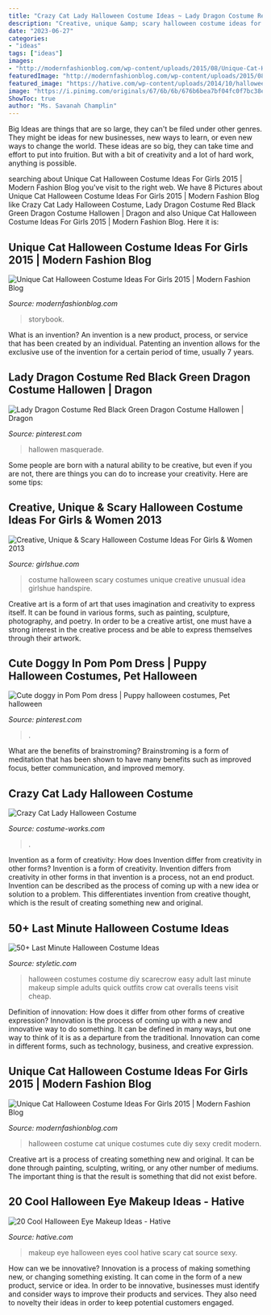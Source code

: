 ```yaml
---
title: "Crazy Cat Lady Halloween Costume Ideas ~ Lady Dragon Costume Red Black Green Dragon Costume Hallowen"
description: "Creative, unique &amp; scary halloween costume ideas for girls &amp; women 2013"
date: "2023-06-27"
categories:
- "ideas"
tags: ["ideas"]
images:
- "http://modernfashionblog.com/wp-content/uploads/2015/08/Unique-Cat-Halloween-Costume-Ideas-For-Girls-2015-5.jpg"
featuredImage: "http://modernfashionblog.com/wp-content/uploads/2015/08/Unique-Cat-Halloween-Costume-Ideas-For-Girls-2015-5.jpg"
featured_image: "https://hative.com/wp-content/uploads/2014/10/halloween-eye-makeup/14-halloween-eye-makeup-ideas.jpg"
image: "https://i.pinimg.com/originals/67/6b/6b/676b6bea7bf04fc0f7bc38ebb6da32dc.jpg"
ShowToc: true
author: "Ms. Savanah Champlin"
---
```



Big Ideas are things that are so large, they can't be filed under other genres. They might be ideas for new businesses, new ways to learn, or even new ways to change the world. These ideas are so big, they can take time and effort to put into fruition. But with a bit of creativity and a lot of hard work, anything is possible.

	

		
searching about Unique Cat Halloween Costume Ideas For Girls 2015 | Modern Fashion Blog you've visit to the right web. We have 8 Pictures about Unique Cat Halloween Costume Ideas For Girls 2015 | Modern Fashion Blog like Crazy Cat Lady Halloween Costume, Lady Dragon Costume Red Black Green Dragon Costume Hallowen | Dragon and also Unique Cat Halloween Costume Ideas For Girls 2015 | Modern Fashion Blog. Here it is:
		
    
## Unique Cat Halloween Costume Ideas For Girls 2015 | Modern Fashion Blog

<img loading=lazy src="https://modernfashionblog.com/wp-content/uploads/2015/08/Unique-Cat-Halloween-Costume-Ideas-For-Girls-2015-4-216x300.jpg" onerror="this.onerror=null;this.src='https://tse3.mm.bing.net/th?id=OIP.9rZjemopq4kdanu5g8sZ3QAAAA&amp;pid=15.1';" alt="Unique Cat Halloween Costume Ideas For Girls 2015 | Modern Fashion Blog">

_Source: modernfashionblog.com_

>storybook. 

	

What is an invention?
An invention is a new product, process, or service that has been created by an individual. Patenting an invention allows for the exclusive use of the invention for a certain period of time, usually 7 years.

    
## Lady Dragon Costume Red Black Green Dragon Costume Hallowen | Dragon

<img loading=lazy src="https://i.pinimg.com/originals/67/6b/6b/676b6bea7bf04fc0f7bc38ebb6da32dc.jpg" onerror="this.onerror=null;this.src='https://tse2.mm.bing.net/th?id=OIP.7mSkLY3y_OKe0776gGdIrQHaLH&amp;pid=15.1';" alt="Lady Dragon Costume Red Black Green Dragon Costume Hallowen | Dragon">

_Source: pinterest.com_

>hallowen masquerade. 

	

Some people are born with a natural ability to be creative, but even if you are not, there are things you can do to increase your creativity. Here are some tips:

    
## Creative, Unique &amp; Scary Halloween Costume Ideas For Girls &amp; Women 2013

<img loading=lazy src="https://www.girlshue.com/wp-content/uploads/2016/07/unnamed-file-2412.jpg" onerror="this.onerror=null;this.src='https://tse4.mm.bing.net/th?id=OIP.FdUarC60FctXBE0HCkz2ugHaLV&amp;pid=15.1';" alt="Creative, Unique &amp; Scary Halloween Costume Ideas For Girls &amp; Women 2013">

_Source: girlshue.com_

>costume halloween scary costumes unique creative unusual idea girlshue handspire. 

	

Creative art is a form of art that uses imagination and creativity to express itself. It can be found in various forms, such as painting, sculpture, photography, and poetry. In order to be a creative artist, one must have a strong interest in the creative process and be able to express themselves through their artwork.

    
## Cute Doggy In Pom Pom Dress | Puppy Halloween Costumes, Pet Halloween

<img loading=lazy src="https://i.pinimg.com/736x/67/f9/ca/67f9ca7ca2535fb3c2ca5105fc0d7e04--ladybug-tutu-ladybug-costume.jpg" onerror="this.onerror=null;this.src='https://tse1.mm.bing.net/th?id=OIP.hMIMWlHVcXgEvAl8qMvtywHaIB&amp;pid=15.1';" alt="Cute doggy in Pom Pom dress | Puppy halloween costumes, Pet halloween">

_Source: pinterest.com_

>. 

	

What are the benefits of brainstroming?
Brainstroming is a form of meditation that has been shown to have many benefits such as improved focus, better communication, and improved memory.

    
## Crazy Cat Lady Halloween Costume

<img loading=lazy src="https://photos.costume-works.com/full/crazy_cat_lady10.jpg" onerror="this.onerror=null;this.src='https://tse3.mm.bing.net/th?id=OIP.bB5HYLJ2EyTXPEqnVPMhIwHaLG&amp;pid=15.1';" alt="Crazy Cat Lady Halloween Costume">

_Source: costume-works.com_

>. 

	

Invention as a form of creativity: How does Invention differ from creativity in other forms?
Invention is a form of creativity. Invention differs from creativity in other forms in that invention is a process, not an end product. Invention can be described as the process of coming up with a new idea or solution to a problem. This differentiates invention from creative thought, which is the result of creating something new and original.

    
## 50+ Last Minute Halloween Costume Ideas

<img loading=lazy src="https://styletic.com/wp-content/uploads/2016/10/last-minute-halloween-costumes/10-last-minute-halloween-costume-ideas-8.jpg" onerror="this.onerror=null;this.src='https://tse1.mm.bing.net/th?id=OIP.g7AIZXGUVxEIL9ky5cn2EgHaJ3&amp;pid=15.1';" alt="50+ Last Minute Halloween Costume Ideas">

_Source: styletic.com_

>halloween costumes costume diy scarecrow easy adult last minute makeup simple adults quick outfits crow cat overalls teens visit cheap. 

	

Definition of innovation: How does it differ from other forms of creative expression?
Innovation is the process of coming up with a new and innovative way to do something. It can be defined in many ways, but one way to think of it is as a departure from the traditional. Innovation can come in different forms, such as technology, business, and creative expression.

    
## Unique Cat Halloween Costume Ideas For Girls 2015 | Modern Fashion Blog

<img loading=lazy src="http://modernfashionblog.com/wp-content/uploads/2015/08/Unique-Cat-Halloween-Costume-Ideas-For-Girls-2015-5.jpg" onerror="this.onerror=null;this.src='https://tse4.mm.bing.net/th?id=OIP.JhzTv4jCGnICno_wgsN-HAHaJ2&amp;pid=15.1';" alt="Unique Cat Halloween Costume Ideas For Girls 2015 | Modern Fashion Blog">

_Source: modernfashionblog.com_

>halloween costume cat unique costumes cute diy sexy credit modern. 

	

Creative art is a process of creating something new and original. It can be done through painting, sculpting, writing, or any other number of mediums. The important thing is that the result is something that did not exist before.

    
## 20 Cool Halloween Eye Makeup Ideas - Hative

<img loading=lazy src="https://hative.com/wp-content/uploads/2014/10/halloween-eye-makeup/14-halloween-eye-makeup-ideas.jpg" onerror="this.onerror=null;this.src='https://tse3.mm.bing.net/th?id=OIP.NKacefjE375wGaw1dD_IxgHaG0&amp;pid=15.1';" alt="20 Cool Halloween Eye Makeup Ideas - Hative">

_Source: hative.com_

>makeup eye halloween eyes cool hative scary cat source sexy. 

	

How can we be innovative?
Innovation is a process of making something new, or changing something existing. It can come in the form of a new product, service or idea. In order to be innovative, businesses must identify and consider ways to improve their products and services. They also need to novelty their ideas in order to keep potential customers engaged.

